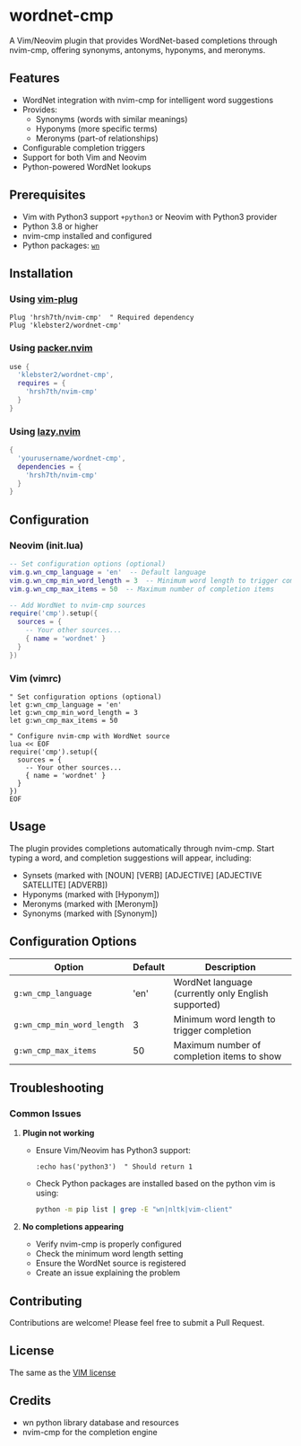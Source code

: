 # wordnet-cmp

A Vim/Neovim plugin that provides WordNet-based completions through nvim-cmp, offering synonyms, antonyms, hyponyms, and meronyms.

## Features

- WordNet integration with nvim-cmp for intelligent word suggestions
- Provides:
  - Synonyms (words with similar meanings)
  - Hyponyms (more specific terms)
  - Meronyms (part-of relationships)
- Configurable completion triggers
- Support for both Vim and Neovim
- Python-powered WordNet lookups

## Prerequisites

- Vim with Python3 support `+python3` or Neovim with Python3 provider
- Python 3.8 or higher
- nvim-cmp installed and configured
- Python packages:
  [`wn`](https://github.com/goodmami/wn)

## Installation

### Using [vim-plug](https://github.com/junegunn/vim-plug)

```vim
Plug 'hrsh7th/nvim-cmp'  " Required dependency
Plug 'klebster2/wordnet-cmp'
```

### Using [packer.nvim](https://github.com/wbthomason/packer.nvim)

```lua
use {
  'klebster2/wordnet-cmp',
  requires = {
    'hrsh7th/nvim-cmp'
  }
}
```

### Using [lazy.nvim](https://github.com/folke/lazy.nvim)

```lua
{
  'yourusername/wordnet-cmp',
  dependencies = {
    'hrsh7th/nvim-cmp'
  }
}
```

## Configuration

### Neovim (init.lua)

```lua
-- Set configuration options (optional)
vim.g.wn_cmp_language = 'en'  -- Default language
vim.g.wn_cmp_min_word_length = 3  -- Minimum word length to trigger completion
vim.g.wn_cmp_max_items = 50  -- Maximum number of completion items

-- Add WordNet to nvim-cmp sources
require('cmp').setup({
  sources = {
    -- Your other sources...
    { name = 'wordnet' }
  }
})
```

### Vim (vimrc)

```vim
" Set configuration options (optional)
let g:wn_cmp_language = 'en'
let g:wn_cmp_min_word_length = 3
let g:wn_cmp_max_items = 50

" Configure nvim-cmp with WordNet source
lua << EOF
require('cmp').setup({
  sources = {
    -- Your other sources...
    { name = 'wordnet' }
  }
})
EOF
```

## Usage

The plugin provides completions automatically through nvim-cmp. Start typing a word, and completion suggestions will appear, including:

- Synsets (marked with [NOUN] [VERB] [ADJECTIVE] [ADJECTIVE SATELLITE] [ADVERB])
- Hyponyms (marked with [Hyponym])
- Meronyms (marked with [Meronym])
- Synonyms (marked with [Synonym])

## Configuration Options

| Option                     | Default | Description                                         |
| -------------------------- | ------- | --------------------------------------------------- |
| `g:wn_cmp_language`        | 'en'    | WordNet language (currently only English supported) |
| `g:wn_cmp_min_word_length` | 3       | Minimum word length to trigger completion           |
| `g:wn_cmp_max_items`       | 50      | Maximum number of completion items to show          |

## Troubleshooting

### Common Issues

1. **Plugin not working**

   - Ensure Vim/Neovim has Python3 support:
     ```vim
     :echo has('python3')  " Should return 1
     ```
   - Check Python packages are installed based on the python vim is using:
     ```bash
     python -m pip list | grep -E "wn|nltk|vim-client"
     ```

2. **No completions appearing**

   - Verify nvim-cmp is properly configured
   - Check the minimum word length setting
   - Ensure the WordNet source is registered
   - Create an issue explaining the problem

## Contributing

Contributions are welcome! Please feel free to submit a Pull Request.

## License

The same as the [VIM license](https://github.com/vim/vim/blob/master/LICENSE)

## Credits

- wn python library database and resources
- nvim-cmp for the completion engine
